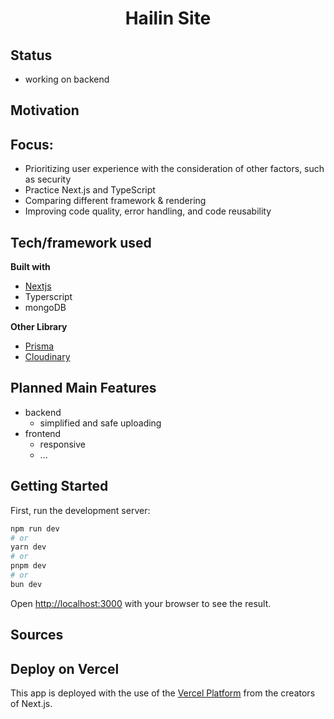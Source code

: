 <h1 align="center">Hailin Site</h1>

## Status 
- working on backend

## Motivation

## Focus:
- Prioritizing user experience with the consideration of other factors, such as security
- Practice Next.js and TypeScript
- Comparing different framework & rendering 
- Improving code quality, error handling, and code reusability

## Tech/framework used
<b>Built with</b>
- [Nextjs](https://nextjs.org/)
- Typerscript
- mongoDB

 <b> Other Library</b>
- [Prisma](https://www.prisma.io/)
- [Cloudinary](https://cloudinary.com/guides/front-end-development/integrating-cloudinary-with-next-js)
  
## Planned  Main Features
- backend
  - simplified and safe uploading
- frontend
  - responsive
  - ...   

## Getting Started

First, run the development server:

```bash
npm run dev
# or
yarn dev
# or
pnpm dev
# or
bun dev
```

Open [http://localhost:3000](http://localhost:3000) with your browser to see the result.

## Sources


## Deploy on Vercel
This app is deployed with the use of the [Vercel Platform](https://vercel.com/new?utm_medium=default-template&filter=next.js&utm_source=create-next-app&utm_campaign=create-next-app-readme) from the creators of Next.js.
